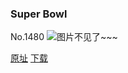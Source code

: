 ### Super Bowl
No.1480
![图片不见了~~~](https://imgs.xkcd.com/comics/super_bowl.png)

[原址](https://xkcd.com//1480) [下载](https://imgs.xkcd.com/comics/super_bowl.png)

